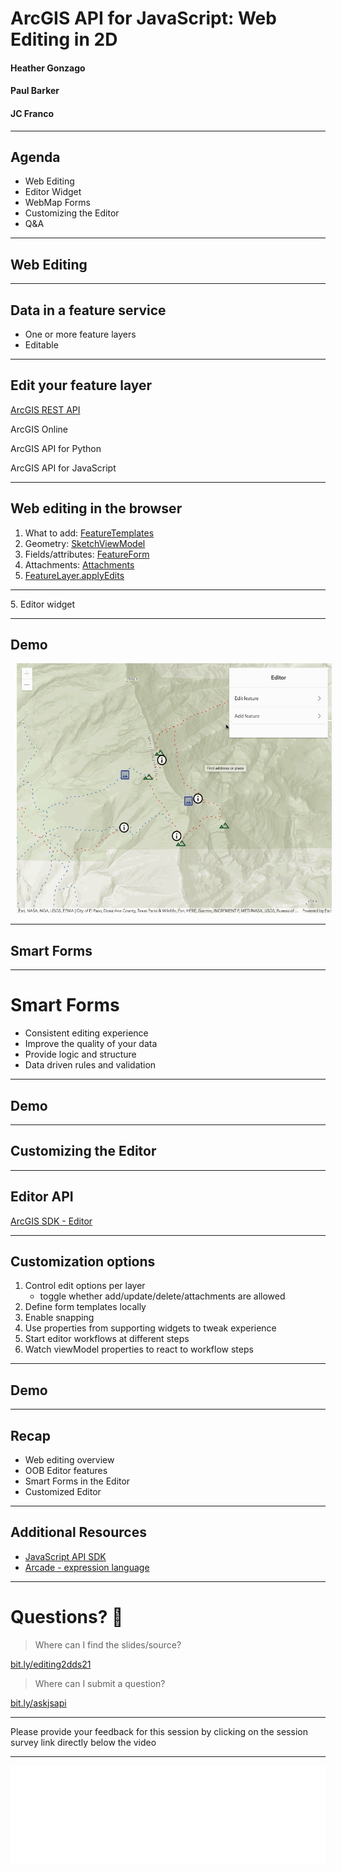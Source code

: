 <!-- .slide: data-background="../node_modules/esri-reveal.js-templates/img/2021/dev-summit/bg-1.png" data-background-size="cover" -->

# ArcGIS API for JavaScript: Web Editing in 2D

#### Heather Gonzago
#### Paul Barker
#### JC Franco

---

<!-- .slide: data-background="../node_modules/esri-reveal.js-templates/img/2021/dev-summit/bg-3.png" data-background-size="cover" -->

## Agenda

* Web Editing
* Editor Widget
* WebMap Forms
* Customizing the Editor
* Q&A

---

## Web Editing

<!-- .slide: data-background="../node_modules/esri-reveal.js-templates/img/2021/dev-summit/bg-3.png" data-background-size="cover" -->

---

## Data in a feature service

* One or more feature layers
* Editable

---

## Edit your feature layer

<u>ArcGIS REST API</u>

ArcGIS Online

ArcGIS API for Python

ArcGIS API for JavaScript

---

## Web editing in the browser

1. What to add: [FeatureTemplates](http://developers.arcgis.com/javascript/latest/api-reference/esri-widgets-FeatureTemplates.html)
2. Geometry: [SketchViewModel](http://developers.arcgis.com/javascript/latest/api-reference/esri-widgets-Sketch-SketchViewModel.html)
3. Fields/attributes: [FeatureForm](http://developers.arcgis.com/javascript/latest/api-reference/esri-widgets-FeatureForm.html)
3. Attachments: [Attachments](http://developers.arcgis.com/javascript/latest/api-reference/esri-widgets-Attachments.html)
4. [FeatureLayer.applyEdits](http://developers.arcgis.com/javascript/latest/api-reference/esri-layers-FeatureLayer.html#applyEdits)
<hr>
5. Editor widget

---

<!-- .slide: data-background="../node_modules/esri-reveal.js-templates/img/2021/dev-summit/bg-4.png" data-background-size="cover" -->

## Demo

[<img src="./images/editor-in-action.gif" height="400" style="margin-left:10px; margin-right: 10px;"/>](../demos/basic-editing/)

---

<!-- .slide: data-background="../node_modules/esri-reveal.js-templates/img/2021/dev-summit/bg-3.png" data-background-size="cover" -->

## Smart Forms

---

# Smart Forms

* Consistent editing experience
* Improve the quality of your data
* Provide logic and structure
* Data driven rules and validation

---

## Demo

<!-- .slide: data-background="../node_modules/esri-reveal.js-templates/img/2021/dev-summit/bg-4.png" data-background-size="cover" -->

---

<!-- .slide: data-background="../node_modules/esri-reveal.js-templates/img/2021/dev-summit/bg-3.png" data-background-size="cover" -->

## Customizing the Editor

---

## Editor API

[ArcGIS SDK - Editor](https://next.sites.afd.arcgis.com/javascript/latest/api-reference/esri-widgets-Editor.html) 

---

## Customization options

1. <!-- .element: class="fragment" data-fragment-index="0" --> Control edit options per layer
    - <!-- .element: class="fragment" data-fragment-index="0" --> toggle whether add/update/delete/attachments are allowed
1. <!-- .element: class="fragment" data-fragment-index="1" --> Define form templates locally 
1. <!-- .element: class="fragment" data-fragment-index="2" --> Enable snapping
1. <!-- .element: class="fragment" data-fragment-index="3" --> Use properties from supporting widgets to tweak experience
1. <!-- .element: class="fragment" data-fragment-index="4" --> Start editor workflows at different steps
1. <!-- .element: class="fragment" data-fragment-index="5" --> Watch viewModel properties to react to workflow steps

---

<!-- .slide: data-background="../node_modules/esri-reveal.js-templates/img/2021/dev-summit/bg-4.png" data-background-size="cover" -->

## Demo

---

<!-- .slide: data-background="../node_modules/esri-reveal.js-templates/img/2021/dev-summit/bg-3.png" data-background-size="cover" -->

## Recap

* Web editing overview 
* OOB Editor features  
* Smart Forms in the Editor 
* Customized Editor 

---

## Additional Resources

- [JavaScript API SDK](https://developers.arcgis.com/javascript/)
- [Arcade - expression language](https://developers.arcgis.com/javascript/latest/guide/arcade/index.html)

---

<!-- .slide: data-background="../node_modules/esri-reveal.js-templates/img/2021/dev-summit/bg-3.png" data-background-size="cover" -->


# Questions? 🤔

> Where can I find the slides/source?

[bit.ly/editing2dds21](http://bit.ly/editing2dds21)

> Where can I submit a question?

[bit.ly/askjsapi](http://bit.ly/askjsapi)

---

<section data-markdown data-background="../node_modules/esri-reveal.js-templates/img/2021/dev-summit/bg-5.png">

Please provide your feedback for this session by clicking on the session survey link directly below the video

<!-- .element: style="margin: 0 20%;" -->

---

<section data-markdown data-background="../node_modules/esri-reveal.js-templates/img/2021/dev-summit/bg-5.png">

<img src="../node_modules/esri-reveal.js-templates/img/esri-science-logo-white.png" />
